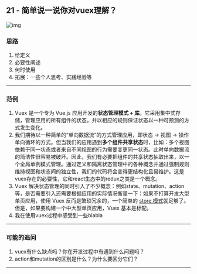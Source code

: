 ## 21 - 简单说一说你对vuex理解？

![img](https://qn.huat.xyz/mac/20220828184939.awebp)

### 思路

1. 给定义
2. 必要性阐述
3. 何时使用
4. 拓展：一些个人思考、实践经验等

------

### 范例

1. Vuex 是一个专为 Vue.js 应用开发的**状态管理模式 + 库**。它采用集中式存储，管理应用的所有组件的状态，并以相应的规则保证状态以一种可预测的方式发生变化。
2. 我们期待以一种简单的“单向数据流”的方式管理应用，即状态 -> 视图 -> 操作单向循环的方式。但当我们的应用遇到**多个组件共享状态**时，比如：多个视图依赖于同一状态或者来自不同视图的行为需要变更同一状态。此时单向数据流的简洁性很容易被破坏。因此，我们有必要把组件的共享状态抽取出来，以一个全局单例模式管理。通过定义和隔离状态管理中的各种概念并通过强制规则维持视图和状态间的独立性，我们的代码将会变得更结构化且易维护。这是vuex存在的必要性，它和react生态中的redux之类是一个概念。
3. Vuex 解决状态管理的同时引入了不少概念：例如state、mutation、action等，是否需要引入还需要根据应用的实际情况衡量一下：如果不打算开发大型单页应用，使用 Vuex 反而是繁琐冗余的，一个简单的 [store 模式](https://link.juejin.cn/?target=https%3A%2F%2Fv3.cn.vuejs.org%2Fguide%2Fstate-management.html%23%E4%BB%8E%E9%9B%B6%E6%89%93%E9%80%A0%E7%AE%80%E5%8D%95%E7%8A%B6%E6%80%81%E7%AE%A1%E7%90%86)就足够了。但是，如果要构建一个中大型单页应用，Vuex 基本是标配。
4. 我在使用vuex过程中感受到一些blabla

------

### 可能的追问

1. vuex有什么缺点吗？你在开发过程中有遇到什么问题吗？
2. action和mutation的区别是什么？为什么要区分它们？

------

## 